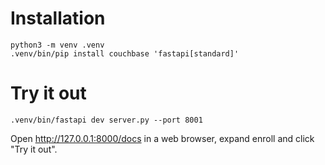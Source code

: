 # Installation

```
python3 -m venv .venv
.venv/bin/pip install couchbase 'fastapi[standard]'
```

# Try it out

```
.venv/bin/fastapi dev server.py --port 8001
```

Open http://127.0.0.1:8000/docs in a web browser, expand enroll and click "Try it out".
